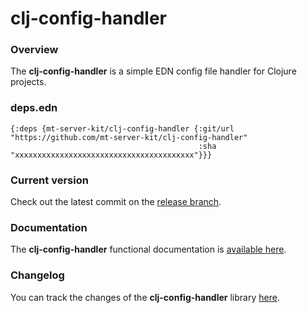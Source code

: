 
# clj-config-handler

### Overview

The <strong>clj-config-handler</strong> is a simple EDN config file handler for Clojure projects.

### deps.edn

```
{:deps {mt-server-kit/clj-config-handler {:git/url "https://github.com/mt-server-kit/clj-config-handler"
                                          :sha     "xxxxxxxxxxxxxxxxxxxxxxxxxxxxxxxxxxxxxxxx"}}}
```

### Current version

Check out the latest commit on the [release branch](https://github.com/mt-server-kit/clj-config-handler/tree/release).

### Documentation

The <strong>clj-config-handler</strong> functional documentation is [available here](https://mt-server-kit.github.io/clj-config-handler).

### Changelog

You can track the changes of the <strong>clj-config-handler</strong> library [here](CHANGES.md).
